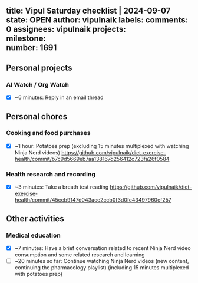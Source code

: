 title:	Vipul Saturday checklist | 2024-09-07
state:	OPEN
author:	vipulnaik
labels:	
comments:	0
assignees:	vipulnaik
projects:	
milestone:	
number:	1691
--
## Personal projects

### AI Watch / Org Watch

- [x] ~6 minutes: Reply in an email thread

## Personal chores

### Cooking and food purchases

- [x] ~1 hour: Potatoes prep (excluding 15 minutes multiplexed with watching Ninja Nerd videos) https://github.com/vipulnaik/diet-exercise-health/commit/b7c9d5669eb7aa138167d256412c723fa26f0584

### Health research and recording

- [x] ~3 minutes: Take a breath test reading https://github.com/vipulnaik/diet-exercise-health/commit/45ccb9147d043ace2ccb0f3d0fc43497960ef257

## Other activities

### Medical education

- [x] ~7 minutes: Have a brief conversation related to recent Ninja Nerd video consumption and some related research and learning
- [ ] ~20 minutes so far: Continue watching Ninja Nerd videos (new content, continuing the pharmacology playlist) (including 15 minutes multiplexed with potatoes prep)
